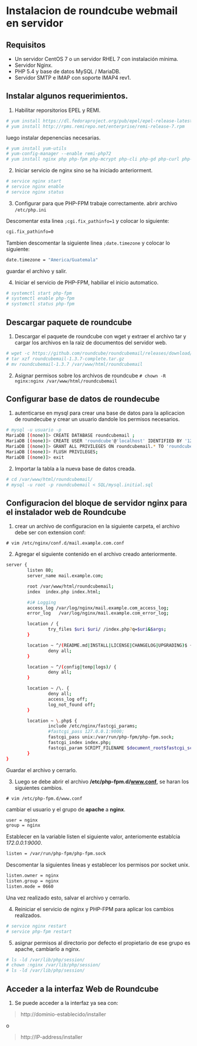 # Instalacion de roundcube webmail en servidor

## Requisitos
- Un servidor CentOS 7 o un servidor RHEL 7 con instalación mínima.
- Servidor Nginx.
- PHP 5.4 y base de datos MySQL / MariaDB.
- Servidor SMTP e IMAP con soporte IMAP4 rev1.

## Instalar algunos requerimientos.
1. Habilitar reporsitorios EPEL y REMI.

```sh
# yum install https://dl.fedoraproject.org/pub/epel/epel-release-latest-7.noarch.rpm
# yum install http://rpms.remirepo.net/enterprise/remi-release-7.rpm
```
luego instalar depenencias necesarias.
```sh
# yum install yum-utils
# yum-config-manager --enable remi-php72
# yum install nginx php php-fpm php-mcrypt php-cli php-gd php-curl php-xml php-mysql php-mbstring php-pspell php-imagick mariadb-server   
```

2. Iniciar servicio de nginx sino se ha iniciado anteriorment.
```sh
# service nginx start
# service nginx enable
# service nginx status
```

3. Configurar para que PHP-FPM trabaje correctamente. abrir archivo `/etc/php.ini`

Descomentar esta linea `;cgi.fix_pathinfo=1` y colocar lo siguiente:
```sh
cgi.fix_pathinfo=0
```

Tambien descomentar la siguiente linea `;date.timezone` y colocar lo siguiente:
```sh
date.timezone = "America/Guatemala"
```

guardar el archivo y salir.

4. Iniciar el servicio de PHP-FPM, habiliar el inicio automatico.
```sh
# systemctl start php-fpm 
# systemctl enable php-fpm 
# systemctl status php-fpm 
```

## Descargar paquete de roundcube
1. Descargar el paquete de roundcube con wget y extraer el archivo tar y cargar los archivos en la raiz de documentos del servidor web.

```sh
# wget -c https://github.com/roundcube/roundcubemail/releases/download/1.3.7/roundcubemail-1.3.7-complete.tar.gz
# tar xzf roundcubemail-1.3.7-complete.tar.gz 
# mv roundcubemail-1.3.7 /var/www/html/roundcubemail
```

2. Asignar permisos sobre los archivos de roundcube
`# chown -R nginx:nginx /var/www/html/roundcubemail`

## Configurar base de datos de roundecube

1. autenticarse en mysql para crear una base de datos para la aplicacion de roundecube y crear un usuario dandole los permisos necesarios.

```sh
# mysql -u usuario -p
MariaDB [(none)]> CREATE DATABASE roundcubemail ;
MariaDB [(none)]> CREATE USER 'roundcube'@'localhost' IDENTIFIED BY '1234';
MariaDB [(none)]> GRANT ALL PRIVILEGES ON roundcubemail.* TO 'roundcube'@'localhost';
MariaDB [(none)]> FLUSH PRIVILEGES;
MariaDB [(none)]> exit
```

2. Importar la tabla a la nueva base de datos creada.

```sh
# cd /var/www/html/roundcubemail/
# mysql -u root -p roundcubemail < SQL/mysql.initial.sql
```

## Configuracion del bloque de servidor nginx para el instalador web de Roundcube

1. crear un archivo de configuracion en la siguiente carpeta, el archivo debe ser con extension conf:

`# vim /etc/nginx/conf.d/mail.example.com.conf`

2. Agregar el siguiente contenido en el archivo creado anteriormente.

```sh
server {
        listen 80;
        server_name mail.example.com;

        root /var/www/html/roundcubemail;
        index  index.php index.html;

        #i# Logging
        access_log /var/log/nginx/mail.example.com_access_log;
        error_log   /var/log/nginx/mail.example.com_error_log;

        location / {
                try_files $uri $uri/ /index.php?q=$uri&$args;
        }

        location ~ ^/(README.md|INSTALL|LICENSE|CHANGELOG|UPGRADING)$ {
                deny all;
        }

        location ~ ^/(config|temp|logs)/ {
                deny all;
        }

        location ~ /\. {
                deny all;
                access_log off;
                log_not_found off;
        }

        location ~ \.php$ {
                include /etc/nginx/fastcgi_params;
                #fastcgi_pass 127.0.0.1:9000;
                fastcgi_pass unix:/var/run/php-fpm/php-fpm.sock;
                fastcgi_index index.php;
                fastcgi_param SCRIPT_FILENAME $document_root$fastcgi_script_name;
        }
}
```

Guardar el archivo y cerrarlo.

3. Luego se debe abrir el archivo **/etc/php-fpm.d/www.conf**, se haran los siguientes cambios.

`# vim /etc/php-fpm.d/www.conf`


cambiar el usuario y el grupo de **apache** a **nginx**.
``` sh
user = nginx
group = nginx
```

Establecer en la variable listen el siguiente valor, anteriomente establcia *172.0.0.1:9000*.
``` sh
listen = /var/run/php-fpm/php-fpm.sock
```

Descomentar la siguientes lineas y establecer los permisos por socket unix.
``` sh
listen.owner = nginx
listen.group = nginx
listen.mode = 0660
```

Una vez realizado esto, salvar el archivo y cerrarlo.

4. Reiniciar el servicio de nginx y PHP-FPM para aplicar los cambios realizados.

``` sh
# service nginx restart
# service php-fpm restart
```

5. asignar permisos al directorio por defecto el propietario de ese grupo es apache, cambiarlo a nginx.

``` sh
# ls -ld /var/lib/php/session/
# chown :nginx /var/lib/php/session/
# ls -ld /var/lib/php/session/
```

## Acceder a la interfaz Web de Roundcube
1. Se puede acceder a la interfaz ya sea con:

> http://dominio-establecido/installer

o

> http://IP-address/installer




